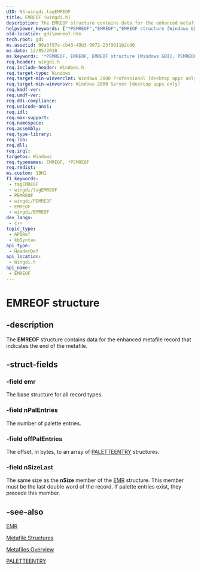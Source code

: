 ```yaml
---
UID: NS:wingdi.tagEMREOF
title: EMREOF (wingdi.h)
description: The EMREOF structure contains data for the enhanced metafile record that indicates the end of the metafile.
helpviewer_keywords: ["*PEMREOF","EMREOF","EMREOF structure [Windows GDI]","PEMREOF","PEMREOF structure pointer [Windows GDI]","_win32_EMREOF_str","gdi.emreof","wingdi/EMREOF","wingdi/PEMREOF"]
old-location: gdi\emreof.htm
tech.root: gdi
ms.assetid: 99a3f97e-cb43-49b3-9972-23f9911b2cd0
ms.date: 12/05/2018
ms.keywords: '*PEMREOF, EMREOF, EMREOF structure [Windows GDI], PEMREOF, PEMREOF structure pointer [Windows GDI], _win32_EMREOF_str, gdi.emreof, wingdi/EMREOF, wingdi/PEMREOF'
req.header: wingdi.h
req.include-header: Windows.h
req.target-type: Windows
req.target-min-winverclnt: Windows 2000 Professional [desktop apps only]
req.target-min-winversvr: Windows 2000 Server [desktop apps only]
req.kmdf-ver: 
req.umdf-ver: 
req.ddi-compliance: 
req.unicode-ansi: 
req.idl: 
req.max-support: 
req.namespace: 
req.assembly: 
req.type-library: 
req.lib: 
req.dll: 
req.irql: 
targetos: Windows
req.typenames: EMREOF, *PEMREOF
req.redist: 
ms.custom: 19H1
f1_keywords:
 - tagEMREOF
 - wingdi/tagEMREOF
 - PEMREOF
 - wingdi/PEMREOF
 - EMREOF
 - wingdi/EMREOF
dev_langs:
 - c++
topic_type:
 - APIRef
 - kbSyntax
api_type:
 - HeaderDef
api_location:
 - Wingdi.h
api_name:
 - EMREOF
---
```


# EMREOF structure


## -description

The <b>EMREOF</b> structure contains data for the enhanced metafile record that indicates the end of the metafile.

## -struct-fields

### -field emr

The base structure for all record types.

### -field nPalEntries

The number of palette entries.

### -field offPalEntries

The offset, in bytes, to an array of <a href="https://docs.microsoft.com/previous-versions/dd162769(v=vs.85)">PALETTEENTRY</a> structures.

### -field nSizeLast

The same size as the <b>nSize</b> member of the <a href="https://docs.microsoft.com/windows/desktop/api/wingdi/ns-wingdi-emr">EMR</a> structure. This member must be the last double word of the record. If palette entries exist, they precede this member.

## -see-also

<a href="https://docs.microsoft.com/windows/desktop/api/wingdi/ns-wingdi-emr">EMR</a>



<a href="https://docs.microsoft.com/windows/desktop/gdi/metafile-structures">Metafile Structures</a>



<a href="https://docs.microsoft.com/windows/desktop/gdi/metafiles">Metafiles Overview</a>



<a href="https://docs.microsoft.com/previous-versions/dd162769(v=vs.85)">PALETTEENTRY</a>

